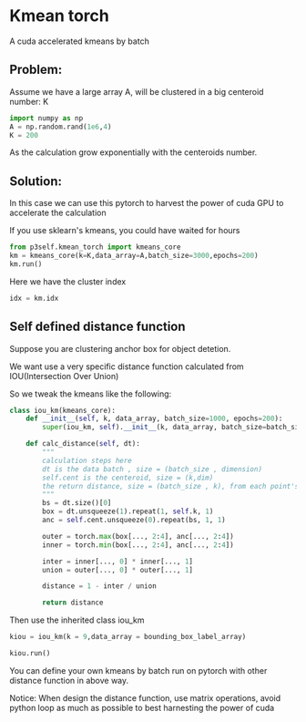 # Kmean torch

A cuda accelerated kmeans by batch


## Problem:
Assume we have a large array A, will be clustered in a big centeroid number: K

```python
import numpy as np
A = np.random.rand(1e6,4)
K = 200
```
As the calculation grow exponentially with the centeroids number.


## Solution:

In this case we can use this pytorch to harvest the power of cuda GPU to accelerate the calculation

If you use sklearn's kmeans, you could have waited for hours

```python
from p3self.kmean_torch import kmeans_core
km = kmeans_core(k=K,data_array=A,batch_size=3000,epochs=200)
km.run()
```
Here we have the cluster index

```python
idx = km.idx
```
## Self defined distance function

Suppose you are clustering anchor box for object detetion.

We want use a very specific distance function calculated from IOU(Intersection Over Union)

So we tweak the kmeans like the following:

```python
class iou_km(kmeans_core):
    def __init__(self, k, data_array, batch_size=1000, epochs=200):
        super(iou_km, self).__init__(k, data_array, batch_size=batch_size, epochs=epochs)

    def calc_distance(self, dt):
        """
        calculation steps here
        dt is the data batch , size = (batch_size , dimension)
        self.cent is the centeroid, size = (k,dim)
        the return distance, size = (batch_size , k), from each point's distance to centeroids
        """
        bs = dt.size()[0]
        box = dt.unsqueeze(1).repeat(1, self.k, 1)
        anc = self.cent.unsqueeze(0).repeat(bs, 1, 1)

        outer = torch.max(box[..., 2:4], anc[..., 2:4])
        inner = torch.min(box[..., 2:4], anc[..., 2:4])

        inter = inner[..., 0] * inner[..., 1]
        union = outer[..., 0] * outer[..., 1]

        distance = 1 - inter / union

        return distance
```

Then use the inherited class iou_km

```python
kiou = iou_km(k = 9,data_array = bounding_box_label_array)

kiou.run()
```

You can define your own kmeans by batch run on pytorch with other distance function in above way.

Notice: When design the distance function, use matrix operations, avoid python loop as much as possible to best harnesting the power of cuda
